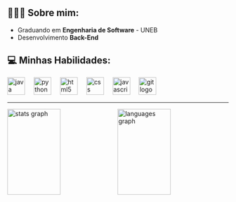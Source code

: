 <h2 align="left">👩🏽‍💻 Sobre mim:</h2>

<ul>
  <li> Graduando em <strong>Engenharia de Software</strong> - UNEB</li>
  <li> Desenvolvimento <strong>Back-End</strong></li>
</ul>

<h2 align="left">💻 Minhas Habilidades:</h2>

<div align="left">
  <img src="https://cdn.jsdelivr.net/gh/devicons/devicon/icons/java/java-original.svg" height="40" alt="java logo"  />
  <img width="12" />
  <img src="https://cdn.jsdelivr.net/gh/devicons/devicon/icons/python/python-original.svg" height="40" alt="python logo"  />
  <img width="12" />
  <img src="https://cdn.jsdelivr.net/gh/devicons/devicon/icons/html5/html5-original.svg" height="40" alt="html5 logo"  />
  <img width="12" />
  <img src="https://cdn.jsdelivr.net/gh/devicons/devicon/icons/css3/css3-original.svg" height="40" alt="css logo"  />
  <img width="12" />
  <img src="https://cdn.jsdelivr.net/gh/devicons/devicon/icons/javascript/javascript-original.svg" height="40" alt="javascript logo"  />
  <img width="12" />
  <img src="https://cdn.jsdelivr.net/gh/devicons/devicon/icons/git/git-original.svg" height="40" alt="git logo"  />
</div>

<hr>

<div align="left">
  <img width="49%" height="195px" src="https://github-readme-stats.vercel.app/api?username=Mateus-Nepomuceno&hide_title=false&hide_rank=false&show_icons=true&include_all_commits=true&count_private=true&disable_animations=false&theme=github_dark&locale=en&hide_border=true&order=1" alt="stats graph"  />
  <img width="49%" height="195px" src="https://github-readme-stats.vercel.app/api/top-langs?username=Mateus-Nepomuceno&locale=en&hide_title=false&layout=compact&card_width=320&langs_count=6&theme=github_dark&hide_border=true&order=2" alt="languages graph"  />
</div>
